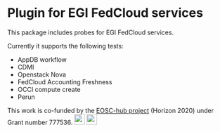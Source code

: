 # Plugin for EGI FedCloud services

This package includes probes for EGI FedCloud services.

Currently it supports the following tests:
 - AppDB workflow
 - CDMI
 - Openstack Nova
 - FedCloud Accounting Freshness
 - OCCI compute create
 - Perun

This work is co-funded by the [EOSC-hub project](http://eosc-hub.eu/) (Horizon 2020) under Grant number 777536.
<img src="https://wiki.eosc-hub.eu/download/attachments/1867786/eu%20logo.jpeg?version=1&modificationDate=1459256840098&api=v2" height="24">
<img src="https://wiki.eosc-hub.eu/download/attachments/18973612/eosc-hub-web.png?version=1&modificationDate=1516099993132&api=v2" height="24">
